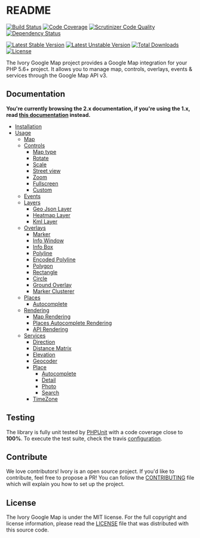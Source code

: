 # README

[![Build Status](https://travis-ci.org/egeloen/ivory-google-map.svg?branch=master)](http://travis-ci.org/egeloen/ivory-google-map)
[![Code Coverage](https://scrutinizer-ci.com/g/egeloen/ivory-google-map/badges/coverage.png?b=master)](https://scrutinizer-ci.com/g/egeloen/ivory-google-map/?branch=master)
[![Scrutinizer Code Quality](https://scrutinizer-ci.com/g/egeloen/ivory-google-map/badges/quality-score.png?b=master)](https://scrutinizer-ci.com/g/egeloen/ivory-google-map/?branch=master)
[![Dependency Status](http://www.versioneye.com/php/egeloen:google-map/badge.svg)](http://www.versioneye.com/php/egeloen:google-map)

[![Latest Stable Version](https://poser.pugx.org/egeloen/google-map/v/stable.svg)](https://packagist.org/packages/egeloen/google-map)
[![Latest Unstable Version](https://poser.pugx.org/egeloen/google-map/v/unstable.svg)](https://packagist.org/packages/egeloen/google-map)
[![Total Downloads](https://poser.pugx.org/egeloen/google-map/downloads.svg)](https://packagist.org/packages/egeloen/google-map)
[![License](https://poser.pugx.org/egeloen/google-map/license.svg)](https://packagist.org/packages/egeloen/google-map)

The Ivory Google Map project provides a Google Map integration for your PHP 5.6+ project. It allows you to manage map,
controls, overlays, events & services through the Google Map API v3.

## Documentation

**You're currently browsing the 2.x documentation, if you're using the 1.x, read 
[this documentation](https://github.com/egeloen/ivory-google-map/tree/1.4.1) instead.**

   - [Installation](/doc/installation.md)
   - [Usage](/doc/usage.md)
      - [Map](/doc/map.md)
      - [Controls](/doc/control/index.md)
         - [Map type](/doc/control/map_type.md)
         - [Rotate](/doc/control/rotate.md)
         - [Scale](/doc/control/scale.md)
         - [Street view](/doc/control/street_view.md)
         - [Zoom](/doc/control/zoom.md)
         - [Fullscreen](/doc/control/fullscreen.md)
         - [Custom](/doc/control/custom.md)
      - [Events](/doc/event.md)
      - [Layers](/doc/layer/index.md)
         - [Geo Json Layer](/doc/layer/geo_json_layer.md)
         - [Heatmap Layer](/doc/layer/heatmap_layer.md)
         - [Kml Layer](/doc/layer/kml_layer.md)
      - [Overlays](/doc/overlay/index.md)
         - [Marker](/doc/overlay/marker.md)
         - [Info Window](/doc/overlay/info_window.md)
         - [Info Box](/doc/overlay/info_box.md)
         - [Polyline](/doc/overlay/polyline.md)
         - [Encoded Polyline](/doc/overlay/encoded_polyline.md)
         - [Polygon](/doc/overlay/polygon.md)
         - [Rectangle](/doc/overlay/rectangle.md)
         - [Circle](/doc/overlay/circle.md)
         - [Ground Overlay](/doc/overlay/ground_overlay.md)
         - [Marker Clusterer](/doc/overlay/marker_clusterer.md)
      - [Places](/doc/place/index.md)
         - [Autocomplete](/doc/place/autocomplete.md)
      - [Rendering](/doc/helper/index.md)
         - [Map Rendering](/doc/helper/map.md)
         - [Places Autocomplete Rendering](/doc/helper/place_autocomplete.md)
         - [API Rendering](/doc/helper/api.md)
      - [Services](/doc/service/index.md)
         - [Direction](/doc/service/direction/direction.md)
         - [Distance Matrix](/doc/service/distance_matrix/distance_matrix.md)
         - [Elevation](/doc/service/elevation/elevation.md)
         - [Geocoder](/doc/service/geocoder/geocoder.md)
         - [Place](/doc/service/place/index.md)
            - [Autocomplete](/doc/service/place/autocomplete/place_autocomplete.md)
            - [Detail](/doc/service/place/detail/place_detail.md)
            - [Photo](/doc/service/place/photo/place_photo.md)
            - [Search](/doc/service/place/search/place_search.md)
         - [TimeZone](/doc/service/timezone/place_timezone.md)

## Testing

The library is fully unit tested by [PHPUnit](http://www.phpunit.de/) with a code coverage close to **100%**. To
execute the test suite, check the travis [configuration](/.travis.yml).

## Contribute

We love contributors! Ivory is an open source project. If you'd like to contribute, feel free to propose a PR! You
can follow the [CONTRIBUTING](/CONTRIBUTING.md) file which will explain you how to set up the project.

## License

The Ivory Google Map is under the MIT license. For the full copyright and license information, please read the
[LICENSE](/LICENSE) file that was distributed with this source code.
